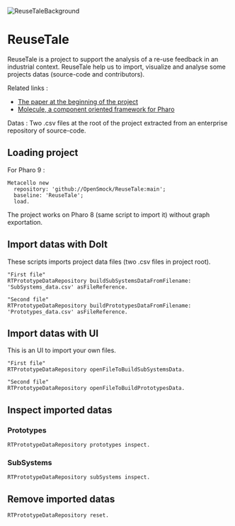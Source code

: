 ![ReuseTaleBackground](https://user-images.githubusercontent.com/49183340/111032642-92f67a00-840d-11eb-8d9a-eebce4ffa9c5.jpg)

# ReuseTale
ReuseTale is a project to support the analysis of a re-use feedback in an industrial context. ReuseTale help us to import, visualize and analyse some projects datas (source-code and contributors).

Related links :
* [The paper at the beginning of the project](https://doi.org/10.1007/978-3-030-64694-3_6)
* [Molecule, a component oriented framework for Pharo](https://github.com/OpenSmock/Molecule)

Datas :
Two .csv files at the root of the project extracted from an enterprise repository of source-code.

## Loading project

For Pharo 9 :

```Smalltalk
Metacello new
  repository: 'github://OpenSmock/ReuseTale:main';
  baseline: 'ReuseTale';
  load.
```

The project works on Pharo 8 (same script to import it) without graph exportation.

## Import datas with DoIt 
These scripts imports project data files (two .csv files in project root).

```Smalltalk
"First file"
RTPrototypeDataRepository buildSubSystemsDataFromFilename: 'SubSystems_data.csv' asFileReference.
```

```Smalltalk
"Second file"
RTPrototypeDataRepository buildPrototypesDataFromFilename: 'Prototypes_data.csv' asFileReference.
```

## Import datas with UI
This is an UI to import your own files.

```Smalltalk
"First file"
RTPrototypeDataRepository openFileToBuildSubSystemsData. 
```

```Smalltalk
"Second file"
RTPrototypeDataRepository openFileToBuildPrototypesData. 
```

## Inspect imported datas

### Prototypes

```Smalltalk
RTPrototypeDataRepository prototypes inspect.
```

### SubSystems

```Smalltalk
RTPrototypeDataRepository subSystems inspect.
```

## Remove imported datas

```Smalltalk
RTPrototypeDataRepository reset.
```
